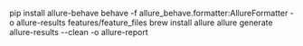pip install allure-behave
behave -f allure_behave.formatter:AllureFormatter -o allure-results features/feature_files
brew install allure
allure generate allure-results --clean -o allure-report

